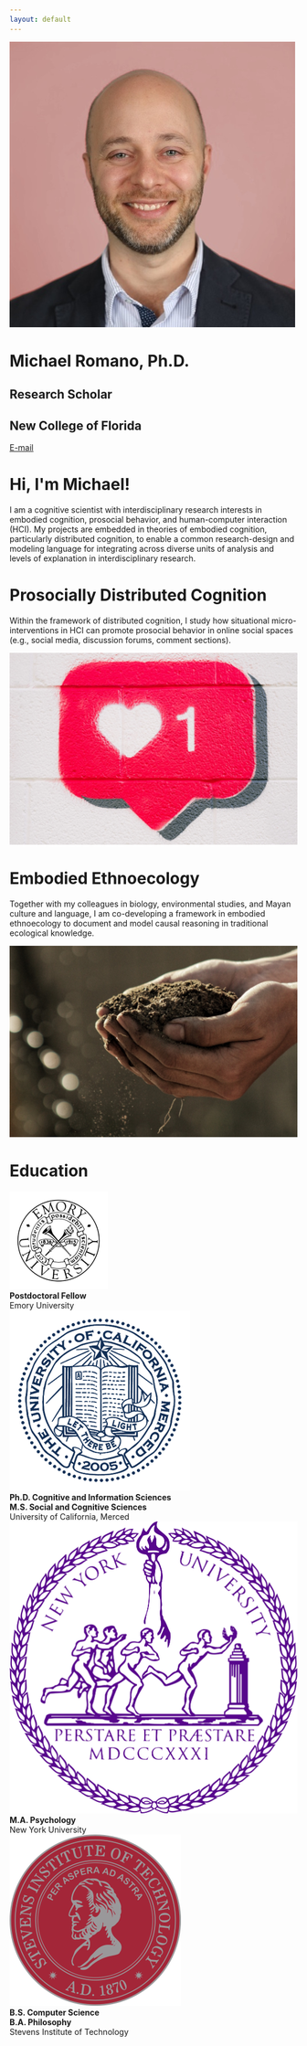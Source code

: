 ```yaml
---
layout: default
---
```


<div class="my-hero-align my-pad-top">
  <div class="my-flex my-col-center">
    <div class="my-col-40 my-hero-profile">
      <img src="/assets/img/profile.jpg">
    </div>
    <div class="my-col-60 my-hero-text">
      <h1>Michael Romano, Ph.D.</h1>
      <div class="my-header-thin">
        <h2>Research Scholar</h2>
        <h2>New College of Florida</h2>
      </div>
      <p><a href="mailto:mromano@ncf.edu">E-mail</a> </p>
    </div>
  </div>
</div>

# Hi, I'm Michael!

I am a cognitive scientist with interdisciplinary research interests in embodied cognition, prosocial behavior, and human-computer interaction (HCI). My projects are embedded in theories of embodied cognition, particularly distributed cognition, to enable a common research-design and modeling language for integrating across diverse units of analysis and levels of explanation in interdisciplinary research.

# Prosocially Distributed Cognition

Within the framework of distributed cognition, I study how situational micro-interventions in HCI can promote prosocial behavior in online social spaces (e.g., social media, discussion forums, comment sections).

<img src="/assets/img/prosocial.jpg">

# Embodied Ethnoecology

Together with my colleagues in biology, environmental studies, and Mayan culture and language, I am co-developing a framework in embodied ethnoecology to document and model causal reasoning in traditional ecological knowledge.

<img src="/assets/img/soil.jpg">

# Education

<div class="my-flex-edu">
  <div class="my-edu-logo"><img src="/assets/img/emory.png"></div>
  <div>
    <b>Postdoctoral Fellow</b><br>
    Emory University
  </div>
</div>

<div class="my-flex-edu">
  <div class="my-edu-logo"><img src="/assets/img/ucmerced.png"></div>
  <div>
    <b>Ph.D. Cognitive and Information Sciences</b><br>
    <b>M.S. Social and Cognitive Sciences</b><br>
    University of California, Merced
  </div>
</div>

<div class="my-flex-edu">
  <div class="my-edu-logo"><img src="/assets/img/nyu.png"></div>
  <div>
    <b>M.A. Psychology</b><br>
    New York University
  </div>
</div>

<div class="my-flex-edu">
  <div class="my-edu-logo"><img src="/assets/img/stevens.png"></div>
  <div>
    <b>B.S. Computer Science</b><br>
    <b>B.A. Philosophy</b><br>
    Stevens Institute of Technology
  </div>
</div>
